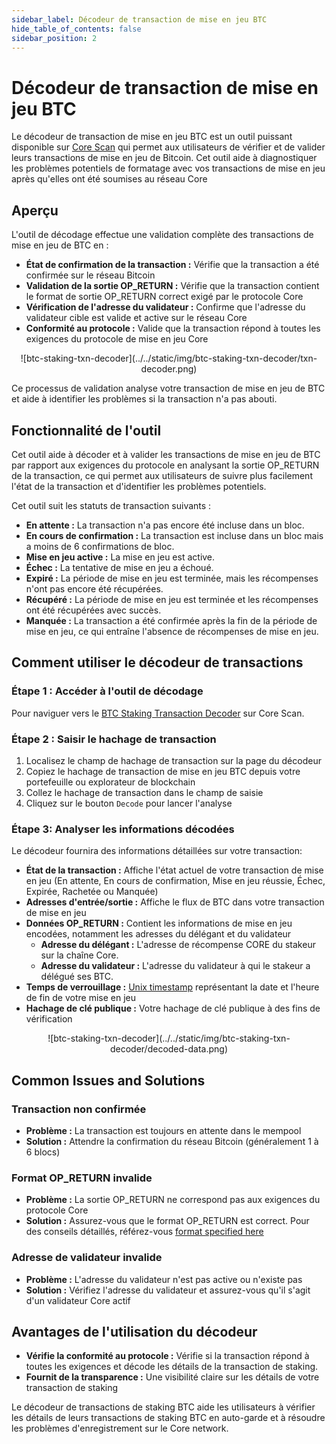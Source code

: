 ```yaml
---
sidebar_label: Décodeur de transaction de mise en jeu BTC
hide_table_of_contents: false
sidebar_position: 2
---
```


# Décodeur de transaction de mise en jeu BTC

Le décodeur de transaction de mise en jeu BTC est un outil puissant disponible sur [Core Scan](https://scan.coredao.org/btc-stake-txn-decoder) qui permet aux utilisateurs de vérifier et de valider leurs transactions de mise en jeu de Bitcoin. Cet outil aide à diagnostiquer les problèmes potentiels de formatage avec vos transactions de mise en jeu après qu'elles ont été soumises au réseau Core

## Aperçu

L'outil de décodage effectue une validation complète des transactions de mise en jeu de BTC en :

- **État de confirmation de la transaction :** Vérifie que la transaction a été confirmée sur le réseau Bitcoin
- **Validation de la sortie OP_RETURN :** Vérifie que la transaction contient le format de sortie OP_RETURN correct exigé par le protocole Core
- **Vérification de l'adresse du validateur :** Confirme que l'adresse du validateur cible est valide et active sur le réseau Core
- **Conformité au protocole :** Valide que la transaction répond à toutes les exigences du protocole de mise en jeu Core

<p align="center">
![btc-staking-txn-decoder](../../static/img/btc-staking-txn-decoder/txn-decoder.png)
</p>

Ce processus de validation analyse votre transaction de mise en jeu de BTC et aide à identifier les problèmes si la transaction n'a pas abouti.

## Fonctionnalité de l'outil

Cet outil aide à décoder et à valider les transactions de mise en jeu de BTC par rapport aux exigences du protocole en analysant la sortie OP_RETURN de la transaction, ce qui permet aux utilisateurs de suivre plus facilement l'état de la transaction et d'identifier les problèmes potentiels.

Cet outil suit les statuts de transaction suivants :

- **En attente :** La transaction n'a pas encore été incluse dans un bloc.
- **En cours de confirmation :** La transaction est incluse dans un bloc mais a moins de 6 confirmations de bloc.
- **Mise en jeu active :** La mise en jeu est active.
- **Échec :** La tentative de mise en jeu a échoué.
- **Expiré :** La période de mise en jeu est terminée, mais les récompenses n'ont pas encore été récupérées.
- **Récupéré :** La période de mise en jeu est terminée et les récompenses ont été récupérées avec succès.
- **Manquée :** La transaction a été confirmée après la fin de la période de mise en jeu, ce qui entraîne l'absence de récompenses de mise en jeu.

## Comment utiliser le décodeur de transactions

### Étape 1 : Accéder à l'outil de décodage

Pour naviguer vers le [BTC Staking Transaction Decoder](https://scan.coredao.org/btc-stake-txn-decoder) sur Core Scan.

### Étape 2 : Saisir le hachage de transaction

1. Localisez le champ de hachage de transaction sur la page du décodeur
2. Copiez le hachage de transaction de mise en jeu BTC depuis votre portefeuille ou explorateur de blockchain
3. Collez le hachage de transaction dans le champ de saisie
4. Cliquez sur le bouton `Decode` pour lancer l'analyse

### Étape 3: Analyser les informations décodées

Le décodeur fournira des informations détaillées sur votre transaction:

- **État de la transaction :** Affiche l'état actuel de votre transaction de mise en jeu (En attente, En cours de confirmation, Mise en jeu réussie, Échec, Expirée, Rachetée ou Manquée)
- **Adresses d'entrée/sortie :** Affiche le flux de BTC dans votre transaction de mise en jeu
- **Données OP_RETURN :** Contient les informations de mise en jeu encodées, notamment les adresses du délégant et du validateur
  - **Adresse du délégant :** L'adresse de récompense CORE du stakeur sur la chaîne Core.
  - **Adresse du validateur :** L'adresse du validateur à qui le stakeur a délégué ses BTC.
- **Temps de verrouillage :** [Unix timestamp](https://www.unixtimestamp.com/) représentant la date et l'heure de fin de votre mise en jeu
- **Hachage de clé publique :** Votre hachage de clé publique à des fins de vérification

<p align="center">
![btc-staking-txn-decoder](../../static/img/btc-staking-txn-decoder/decoded-data.png)
</p>

## Common Issues and Solutions

### Transaction non confirmée

- **Problème :** La transaction est toujours en attente dans le mempool
- **Solution :** Attendre la confirmation du réseau Bitcoin (généralement 1 à 6 blocs)

### Format OP_RETURN invalide

- **Problème :** La sortie OP_RETURN ne correspond pas aux exigences du protocole Core
- **Solution :** Assurez-vous que le format OP_RETURN est correct. Pour des conseils détaillés, référez-vous [format specified here](https://docs.coredao.org/docs/stake-and-delegate/btc-staking/design#op_return-output)

### Adresse de validateur invalide

- **Problème :** L'adresse du validateur n'est pas active ou n'existe pas
- **Solution :** Vérifiez l'adresse du validateur et assurez-vous qu'il s'agit d'un validateur Core actif

## Avantages de l'utilisation du décodeur

- **Vérifie la conformité au protocole :** Vérifie si la transaction répond à toutes les exigences et décode les détails de la transaction de staking.
- **Fournit de la transparence :** Une visibilité claire sur les détails de votre transaction de staking

Le décodeur de transactions de staking BTC aide les utilisateurs à vérifier les détails de leurs transactions de staking BTC en auto-garde et à résoudre les problèmes d'enregistrement sur le Core network.
